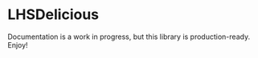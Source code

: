 LHSDelicious
============

Documentation is a work in progress, but this library is production-ready. Enjoy!

